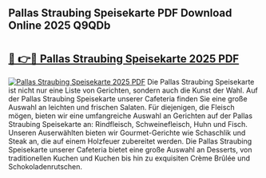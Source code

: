 ## Pallas Straubing Speisekarte PDF Download Online 2025 Q9QDb

# <h2><a href="http://gccki9f.nevu.top/?p=Pallas+Straubing+Speisekarte">🔗 👉🔴 Pallas Straubing Speisekarte 2025 PDF</a></h2>

[![Pallas Straubing Speisekarte 2025 PDF](https://i.imgur.com/dBaPXMq.png)](http://gccki9f.nevu.top/?p=Pallas+Straubing+Speisekarte)
Die Pallas Straubing Speisekarte ist nicht nur eine Liste von Gerichten, sondern auch die Kunst der Wahl. Auf der Pallas Straubing Speisekarte unserer Cafeteria finden Sie eine große Auswahl an leichten und frischen Salaten. Für diejenigen, die Fleisch mögen, bieten wir eine umfangreiche Auswahl an Gerichten auf der Pallas Straubing Speisekarte an: Rindfleisch, Schweinefleisch, Huhn und Fisch. Unseren Auserwählten bieten wir Gourmet-Gerichte wie Schaschlik und Steak an, die auf einem Holzfeuer zubereitet werden. Die Pallas Straubing Speisekarte unserer Cafeteria bietet eine große Auswahl an Desserts, von traditionellen Kuchen und Kuchen bis hin zu exquisiten Crème Brûlée und Schokoladenrutschen.
